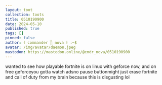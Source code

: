 ```yaml
---
layout: toot
collection: toots
title: 0510190900
date: 2024-05-10
published: true
tags: []
pinned: false
author: ⸸ commander ░ nova ⸸ :~$
avatar: /img/avatar/daemon.jpeg
mastodon: https://mastodon.online/@cmdr_nova/0510190900
---
```


wanted to see how playable fortnite is on linux with geforce now, and on free geforceyou gotta watch adsno pause buttonmight just erase fortnite and call of duty from my brain because this is disgusting lol
